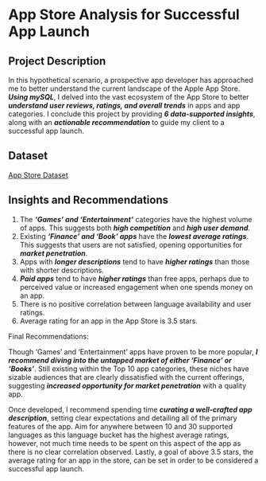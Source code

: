 # App Store Analysis for Successful App Launch


## Project Description

In this hypothetical scenario, a prospective app developer has approached me to better understand the current landscape of the Apple App Store. ***Using mySQL***, I delved into the vast ecosystem of the App Store to better ***understand user reviews, ratings, and overall trends*** in apps and app categories. I conclude this project by providing ***6 data-supported insights***, along with an ***actionable recommendation*** to guide my client to a successful app launch. 




## Dataset

[App Store Dataset](https://drive.google.com/drive/folders/14O9xB8N1gXN_67ouphImQkvpzyitmTfR)




## Insights and Recommendations

1) The ***‘Games’ and ‘Entertainment’*** categories have the highest volume of apps. This suggests both ***high competition*** and ***high user demand***. 
2) Existing ***‘Finance’ and ‘Book’ apps*** have the ***lowest average ratings***. This suggests that users are not satisfied, opening opportunities for ***market penetration***. 
3) Apps with ***longer descriptions*** tend to have ***higher ratings*** than those with shorter descriptions. 
4) ***Paid apps*** tend to have ***higher ratings*** than free apps, perhaps due to perceived value or increased engagement when one spends money on an app. 
5) There is no positive correlation between language availability and user ratings.
6) Average rating for an app in the App Store is 3.5 stars. 


Final Recommendations:

Though ‘Games’ and ‘Entertainment’ apps have proven to be more popular, ***I recommend diving into the untapped market of either ‘Finance’ or ‘Books’***. Still existing within the Top 10 app categories, these niches have sizable audiences that are clearly dissatisfied with the current offerings, suggesting ***increased opportunity for market penetration*** with a quality app. 

Once developed, I recommend spending time ***curating a well-crafted app description***, setting clear expectations and detailing all of the primary features of the app. Aim for anywhere between 10 and 30 supported languages as this language bucket has the highest average ratings, however, not much time needs to be spent on this aspect of the app as there is no clear correlation observed. Lastly, a goal of above 3.5 stars, the average rating for an app in the store, can be set in order to be considered a successful app launch.



